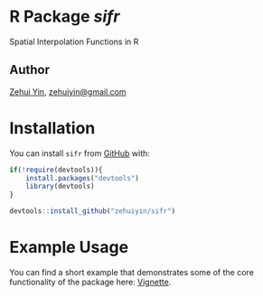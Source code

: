 
# R Package *sifr*

Spatial Interpolation Functions in R

## Author

[Zehui Yin](https://zehuiyin.github.io/), <zehuiyin@gmail.com>

# Installation

You can install `sifr` from [GitHub](https://github.com/) with:

``` r
if(!require(devtools)){
    install.packages("devtools")
    library(devtools)
}

devtools::install_github("zehuiyin/sifr")
```

# Example Usage

You can find a short example that demonstrates some of the core functionality of the package here:
[Vignette](https://zehuiyin.github.io/sifr/).
